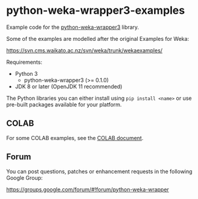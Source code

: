 # python-weka-wrapper3-examples

Example code for the [python-weka-wrapper3](https://github.com/fracpete/python-weka-wrapper3) library.

Some of the examples are modelled after the original Examples for Weka:

https://svn.cms.waikato.ac.nz/svn/weka/trunk/wekaexamples/


Requirements:

* Python 3
  * python-weka-wrapper3 (>= 0.1.0)
* JDK 8 or later (OpenJDK 11 recommended)

The Python libraries you can either install using `pip install <name>` or use
pre-built packages available for your platform.

## COLAB

For some COLAB examples, see the [COLAB document](COLAB.md).


## Forum

You can post questions, patches or enhancement requests in the following Google Group:

https://groups.google.com/forum/#!forum/python-weka-wrapper
